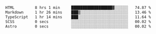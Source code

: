 <!--START_SECTION:waka-->

```txt
HTML         8 hrs 1 min     ██████████████████▓░░░░░░   74.87 %
Markdown     1 hr 26 mins    ███▒░░░░░░░░░░░░░░░░░░░░░   13.46 %
TypeScript   1 hr 14 mins    ███░░░░░░░░░░░░░░░░░░░░░░   11.64 %
SCSS         0 secs          ░░░░░░░░░░░░░░░░░░░░░░░░░   00.02 %
Astro        0 secs          ░░░░░░░░░░░░░░░░░░░░░░░░░   00.02 %
```

<!--END_SECTION:waka-->
